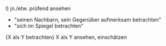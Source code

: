 I) jn./etw. prüfend ansehen
-   "seinen Nachbarn, sein Gegenüber aufmerksam betrachten"
-   "sich im Spiegel betrachten"

{X als Y betrachten}  X als Y ansehen, einschätzen